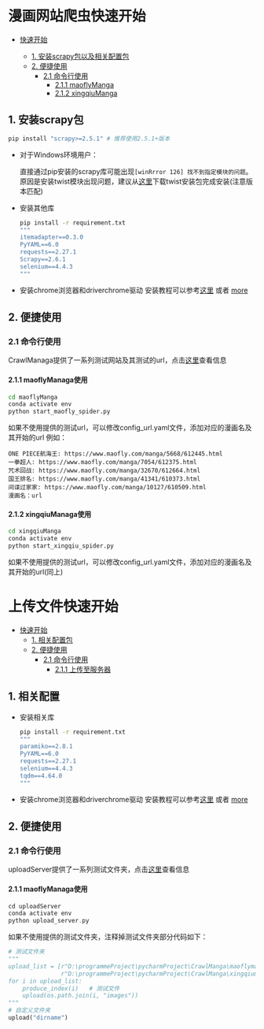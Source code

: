 # 漫画网站爬虫快速开始


- [快速开始](#paddleocr)

  + [1. 安装scrapy包以及相关配置包](#1)
  * [2. 便捷使用](#2)
    + [2.1 命令行使用](#21)
      - [2.1.1 maoflyManga](#211)
      - [2.1.2 xingqiuManga](#212)

<a name="1"></a>

## 1. 安装scrapy包

```bash
pip install "scrapy>=2.5.1" # 推荐使用2.5.1+版本
```

- 对于Windows环境用户：

  直接通过pip安装的scrapy库可能出现`[winRrror 126] 找不到指定模块的问题`。原因是安装twist模块出现问题，建议从[这里]()下载twist安装包完成安装(注意版本匹配)

- 安装其他库

  ```bash
  pip install -r requirement.txt
  """
  itemadapter==0.3.0
  PyYAML==6.0
  requests==2.27.1
  Scrapy==2.6.1
  selenium==4.4.3
  """
  ```
- 安装chrome浏览器和driverchrome驱动
  安装教程可以参考[这里](https://blog.csdn.net/zhoukeguai/article/details/113247342) 或者 [more](https://zhuanlan.zhihu.com/p/373688337)


<a name="2"></a>
## 2. 便捷使用
<a name="21"></a>
### 2.1 命令行使用

CrawlManaga提供了一系列测试网站及其测试的url，点击[这里](/xingqiuManga/xingqiumanhua/config_url.yaml)查看信息

<a name="211"></a>
#### 2.1.1 maoflyManaga使用
```bash
cd maoflyManga
conda activate env
python start_maofly_spider.py
```

如果不使用提供的测试url，可以修改config_url.yaml文件，添加对应的漫画名及其开始的url
例如：

```
ONE PIECE航海王: https://www.maofly.com/manga/5668/612445.html
一拳超人: https://www.maofly.com/manga/7054/612375.html
咒术回战: https://www.maofly.com/manga/32670/612664.html
国王排名: https://www.maofly.com/manga/41341/610373.html
间谍过家家: https://www.maofly.com/manga/10127/610509.html
漫画名：url
```

<a name="212"></a>
#### 2.1.2 xingqiuManaga使用
```bash
cd xingqiuManga
conda activate env
python start_xingqiu_spider.py
```
如果不使用提供的测试url，可以修改config_url.yaml文件，添加对应的漫画名及其开始的url(同上)


# 上传文件快速开始


- [快速开始](#paddleocr)
  + [1. 相关配置包](#1)
  * [2. 便捷使用](#2)
    + [2.1 命令行使用](#21)
      - [2.1.1 上传至服务器](#211)


<a name="1"></a>

## 1. 相关配置

- 安装相关库

  ```bash
  pip install -r requirement.txt
  """
  paramiko==2.8.1
  PyYAML==6.0
  requests==2.27.1
  selenium==4.4.3
  tqdm==4.64.0
  """
  ```
- 安装chrome浏览器和driverchrome驱动
  安装教程可以参考[这里](https://blog.csdn.net/zhoukeguai/article/details/113247342) 或者 [more](https://zhuanlan.zhihu.com/p/373688337)


<a name="2"></a>
## 2. 便捷使用
<a name="21"></a>
### 2.1 命令行使用

uploadServer提供了一系列测试文件夹，点击[这里](/xingqiuManga/xingqiumanhua/config_url.yaml)查看信息

<a name="211"></a>
#### 2.1.1 maoflyManaga使用
```c
cd uploadServer
conda activate env
python upload_server.py
```

如果不使用提供的测试文件夹，注释掉测试文件夹部分代码如下：

```python
# 测试文件夹
"""
upload_list = [r"D:\programmeProject\pycharmProject\CrawlManga\maoflymanhua\maoflymanhua",
               r"D:\programmeProject\pycharmProject\CrawlManga\xingqiumanhua\xingqiumanhua"]
for i in upload_list:
    produce_index(i)   # 测试文件
    upload(os.path.join(i, "images"))
"""
# 自定义文件夹
upload("dirname")
```





